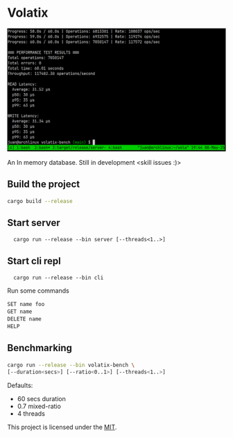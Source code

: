 # Volatix

![Performance](performance.png)

An In memory database. Still in development <skill issues :)>

## Build the project

```bash
cargo build --release
```

## Start server

```
  cargo run --release --bin server [--threads<1..>]
```

## Start cli repl

```
  cargo run --release --bin cli
```

Run some commands

```bash
SET name foo
GET name
DELETE name
HELP
```

## Benchmarking

```bash
cargo run --release --bin volatix-bench \
[--duration<secs>] [--ratio<0..1>] [--threads<1..>]
```
Defaults: 
- 60 secs duration
- 0.7 mixed-ratio
- 4 threads

This project is licensed under the [MIT](LICENSE).
